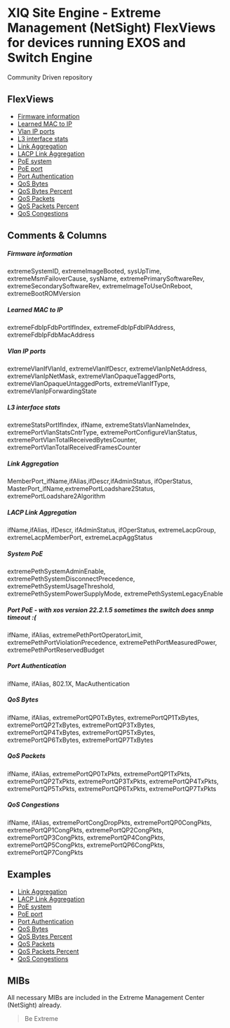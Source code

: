 # XIQ Site Engine - Extreme Management (NetSight) FlexViews for devices running EXOS and Switch Engine

Community Driven repository

## FlexViews
* [Firmware information](tpl/XOS_firmware_Info.tpl)
* [Learned MAC to IP](tpl/XOS_Nodealias_MAC-IP_learned.tpl)
* [Vlan IP ports](tpl/XOS_VLAN-IP-Port.tpl)
* [L3 interface stats](tpl/XOS_L3interface_stats.tpl)
* [Link Aggregation](tpl/XOS_sharing.tpl)
* [LACP Link Aggregation](tpl/XOS_LACP-sharing.tpl)
* [PoE system](tpl/XOS_SystemPoE.tpl)
* [PoE port](tpl/XOS_PortPoE.tpl)
* [Port Authentication](tpl/Switch_Port_Auth_CFG.tpl)
* [QoS Bytes](tpl/XOS_QoS_Bytes.tpl)
* [QoS Bytes Percent](tpl/XOS_QoS_Bytes_Perc.tpl)
* [QoS Packets](tpl/XOS_QoS_Packets.tpl)
* [QoS Packets Percent](tpl/XOS_QoS_Packets_Perc.tpl)
* [QoS Congestions](tpl/XOS_QoS_Congestions.tpl)


## Comments & Columns
##### Firmware information
extremeSystemID, extremeImageBooted, sysUpTime, extremeMsmFailoverCause, sysName, extremePrimarySoftwareRev, extremeSecondarySoftwareRev, extremeImageToUseOnReboot, extremeBootROMVersion

##### Learned MAC to IP
extremeFdbIpFdbPortIfIndex, extremeFdbIpFdbIPAddress, extremeFdbIpFdbMacAddress

##### Vlan IP ports
extremeVlanIfVlanId, extremeVlanIfDescr, extremeVlanIpNetAddress, extremeVlanIpNetMask, extremeVlanOpaqueTaggedPorts, extremeVlanOpaqueUntaggedPorts, extremeVlanIfType, extremeVlanIpForwardingState

##### L3 interface stats
extremeStatsPortIfIndex, ifName, extremeStatsVlanNameIndex, extremePortVlanStatsCntrType, extremePortConfigureVlanStatus, extremePortVlanTotalReceivedBytesCounter, extremePortVlanTotalReceivedFramesCounter

##### Link Aggregation
MemberPort_ifName,ifAlias,ifDescr,ifAdminStatus, ifOperStatus, MasterPort_ifName,extremePortLoadshare2Status, extremePortLoadshare2Algorithm

##### LACP Link Aggregation
ifName,ifAlias, ifDescr, ifAdminStatus, ifOperStatus, extremeLacpGroup, extremeLacpMemberPort, extremeLacpAggStatus

##### System PoE
extremePethSystemAdminEnable, extremePethSystemDisconnectPrecedence, extremePethSystemUsageThreshold, extremePethSystemPowerSupplyMode, extremePethSystemLegacyEnable

##### Port PoE - with xos version 22.2.1.5 sometimes the switch does snmp timeout :(
ifName, ifAlias, extremePethPortOperatorLimit, extremePethPortViolationPrecedence, extremePethPortMeasuredPower, extremePethPortReservedBudget

##### Port Authentication
ifName, ifAlias, 802.1X, MacAuthentication

##### QoS Bytes
ifName, ifAlias, extremePortQP0TxBytes, extremePortQP1TxBytes, extremePortQP2TxBytes, extremePortQP3TxBytes, extremePortQP4TxBytes, extremePortQP5TxBytes, extremePortQP6TxBytes, extremePortQP7TxBytes

##### QoS Packets
ifName, ifAlias, extremePortQP0TxPkts, extremePortQP1TxPkts, extremePortQP2TxPkts, extremePortQP3TxPkts, extremePortQP4TxPkts, extremePortQP5TxPkts, extremePortQP6TxPkts, extremePortQP7TxPkts

##### QoS Congestions
ifName, ifAlias, extremePortCongDropPkts, extremePortQP0CongPkts, extremePortQP1CongPkts, extremePortQP2CongPkts, extremePortQP3CongPkts, extremePortQP4CongPkts, extremePortQP5CongPkts, extremePortQP6CongPkts, extremePortQP7CongPkts


## Examples
* [Link Aggregation](sample/XOS_sharing.png)
* [LACP Link Aggregation](sample/XOS_LACP-sharing.png)
* [PoE system](sample/XOS_SystemPoE.png)
* [PoE port](sample/XOS_PortPoE.png)
* [Port Authentication](sample/Switch_Port_Auth_CFG.png)
* [QoS Bytes](sample/XOS_QoS_Bytes.png)
* [QoS Bytes Percent](sample/XOS_QoS_Bytes_Perc.png)
* [QoS Packets](sample/XOS_QoS_Packets.png)
* [QoS Packets Percent](sample/XOS_QoS_Packets_Perc.png)
* [QoS Congestions](sample/XOS_QoS_Congestions.png)

## MIBs
All necessary MIBs are included in the Extreme Management Center (NetSight) already.

>Be Extreme